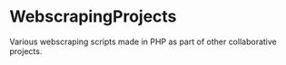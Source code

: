 # WebscrapingProjects
Various webscraping scripts made in PHP as part of other collaborative projects.
